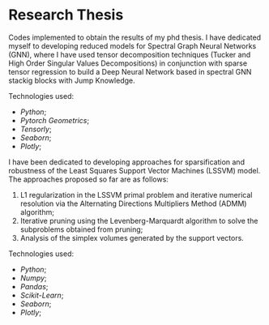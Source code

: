 # **Research Thesis**
Codes implemented to obtain the results of my phd thesis.
I have dedicated myself to developing reduced models for Spectral Graph Neural Networks (GNN), where I have used tensor decomposition techniques (Tucker and High Order Singular Values ​​Decompositions) in conjunction with sparse tensor regression to build a Deep Neural Network based in spectral GNN stackig blocks with Jump Knowledge.
  
Technologies used:
- *Python*;
- *Pytorch Geometrics*;
- *Tensorly*;
- *Seaborn*;
- *Plotly*;

I have been dedicated to developing approaches for sparsification and robustness of the Least Squares Support Vector Machines (LSSVM) model. The approaches proposed so far are as follows:
1. L1 regularization in the LSSVM primal problem and iterative numerical resolution via the Alternating Directions Multipliers Method (ADMM) algorithm;
2. Iterative pruning using the Levenberg-Marquardt algorithm to solve the subproblems obtained from pruning;
3. Analysis of the simplex volumes generated by the support vectors.

Technologies used:
- *Python*;
- *Numpy*;
- *Pandas*;
- *Scikit-Learn*;
- *Seaborn*;
- *Plotly*;
